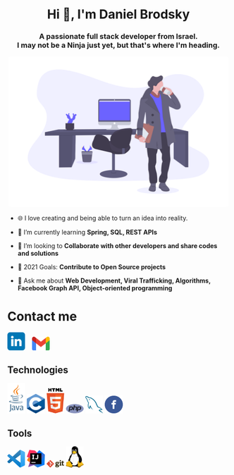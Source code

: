 <h1 align="center">Hi 👋, I'm Daniel Brodsky</h1>
<h3 align="center";">A passionate full stack developer from Israel.</br>
I may not be a Ninja just yet, but that's where I'm heading.</h3>

<p align="center">
  <a href="#"><img src="./images/intro.png" style="border-radius: 5px;" width="500px" title="cover"></a>
</p>

- 🌐 I love creating and being able to turn an idea into reality.

- 🌱 I’m currently learning **Spring, SQL, REST APIs**

- 👯 I’m looking to **Collaborate with other developers and share codes and solutions**

- 🥅 2021 Goals: **Contribute to Open Source projects**

- 💬 Ask me about **Web Development, Viral Trafficking, Algorithms, Facebook Graph API, Object-oriented programming**

# Contact me

<div>
  <a href="https://www.linkedin.com/in/daniel-brod/" target="_blank" rel="noopener noreferrer"><img src ="./images/linkedin-logo.svg" alt="LinkedIn logo" width="8%" title='LinkedIn'/></a>
  &nbsp&nbsp
 <a href="mailto:Brods.Daniel@gmail.com" target="_blank"><img src ="./images/gmail.svg" alt="Brods.Daniel@gmail.com" width="8%" title='Brods.Daniel@gmail.com'/></a>
</div>

## Technologies
<div>
  <a href="https://www.oracle.com/java/" target="_blank"><img src ="./images/java.svg" alt="Java logo" width="8%" title='Java'/></a>
  <a href="https://www.cprogramming.com/" target="_blank"><img src ="./images/c.png" alt="C logo" width="8%" title='C'/></a>
  <a href="https://www.w3.org/html/" target="_blank"><img src ="./images/html-5.svg" alt="HTML5 logo" width="8%" title='html'/></a>
  <a href="https://www.php.net/" target="_blank"><img src ="./images/php.svg" alt="PHP logo" width="8%" title='PHP'/></a>
  <a href="https://www.mysql.com/" target="_blank"><img src ="./images/mysql.svg" alt="MySQL logo" width="8%" title='MySQL'/></a>
  <a href="https://developers.facebook.com/docs/graph-api/" target="_blank"><img src ="./images/facebook.svg" alt="Facebook logo" width="8%" title='Facebook Graph API'/></a>
</div>
                                                                  
                                                                 
## Tools
<div>
  <a href="https://code.visualstudio.com/" target="_blank"><img src ="./images/visual-studio-code.svg" alt="VS Code logo" width="8%" title='Visual Studio Code'/></a>
  <a href="https://www.jetbrains.com/idea/" target="_blank"><img src ="./images/IntelliJ.svg" alt="IntelliJ logo" width="8%" title='IntelliJ'/></a>
  <a href="https://git-scm.com/" target="_blank"><img src ="./images/git.svg" alt="Git logo" width="8%" title='Git'/></a>
  <a href="https://www.linux.org/" target="_blank"><img src ="./images/linux.svg" alt="Linux logo" width="8%" title='Linux'/></a>

</div>
